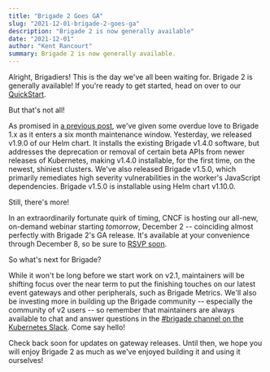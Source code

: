 ```yaml
---
title: "Brigade 2 Goes GA"
slug: "2021-12-01-brigade-2-goes-ga"
description: "Brigade 2 is now generally available"
date: "2021-12-01"
author: "Kent Rancourt"
summary: Brigade 2 is now generally available.
---
```


Alright, Brigadiers! This is the day we've all been waiting for. Brigade 2 is generally available! If you're ready to get started, head on over to our [QuickStart](https://docs.brigade.sh/intro/quickstart/).

But that's not all!

As promised in [a previous post](/2021-11-17-brigade-v1-support-window), we've given some overdue love to Brigade 1.x as it enters a six month maintenance window. Yesterday, we released v1.9.0 of our Helm chart. It installs the existing Brigade v1.4.0 software, but addresses the deprecation or removal of certain beta APIs from newer releases of Kubernetes, making v1.4.0 installable, for the first time, on the newest, shiniest clusters. We've also released Brigade v1.5.0, which primarily remediates high severity vulnerabilities in the worker's JavaScript dependencies. Brigade v1.5.0 is installable using Helm chart v1.10.0.

Still, there's more!

In an extraordinarily fortunate quirk of timing, CNCF is hosting our all-new, on-demand webinar starting _tomorrow_, December 2 -- coinciding almost perfectly with Brigade 2's GA release. It's available at your convenience through December 8, so be sure to [RSVP soon](https://community.cncf.io/events/details/cncf-cncf-online-programs-presents-cncf-on-demand-webinar-so-whats-new-in-brigade-2/).

So what's next for Brigade?

While it won't be long before we start work on v2.1, maintainers will be shifting focus over the near term to put the finishing touches on our latest event gateways and other peripherals, such as Brigade Metrics. We'll also be investing more in building up the Brigade community -- especially the community of v2 users -- so remember that maintainers are always available to chat and answer questions in the [#brigade channel on the Kubernetes Slack](https://kubernetes.slack.com/messages/C87MF1RFD). Come say hello!

Check back soon for updates on gateway releases. Until then, we hope you will enjoy Brigade 2 as much as we've enjoyed building it and using it ourselves!
